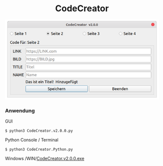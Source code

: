 <h1 align="center">CodeCreator</h1>

<p align="center">
    <img src="https://raw.githubusercontent.com/Morpheus2018/CodeCreator/master/screenshot/screenshot.v2.0.0.png" alt="Empty interface">
</p>

### Anwendung
GUI
```
$ python3 CodeCreator.v2.0.0.py
```
Python Console / Terminal
```
$ python3 CodeCreator.Python.py
```

Windows /WIN/<a href="https://github.com/Morpheus2018/CodeCreator/raw/CC.v2.0.0/WIN/CodeCreator.v2.0.0.exe">CodeCreator.v2.0.0.exe </a>
